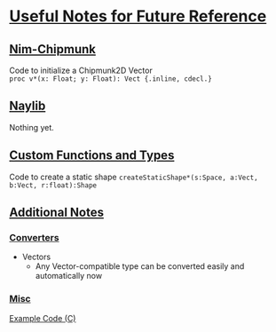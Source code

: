 # <ins>Useful Notes for Future Reference
## <ins>Nim-Chipmunk
Code to initialize a Chipmunk2D Vector \
`proc v*(x: Float; y: Float): Vect {.inline, cdecl.}`

## <ins>Naylib
Nothing yet.

## <ins>Custom Functions and Types
Code to create a static shape
`createStaticShape*(s:Space, a:Vect, b:Vect, r:float):Shape`

## <ins>Additional Notes
### <ins>Converters
- Vectors
  - Any Vector-compatible type can be converted easily and automatically now

### <ins>Misc
[Example Code (C)](https://chipmunk-physics.net/release/ChipmunkLatest-Docs/#:~:text=Hide/Show%20Hello%20Chipmunk%20Example)